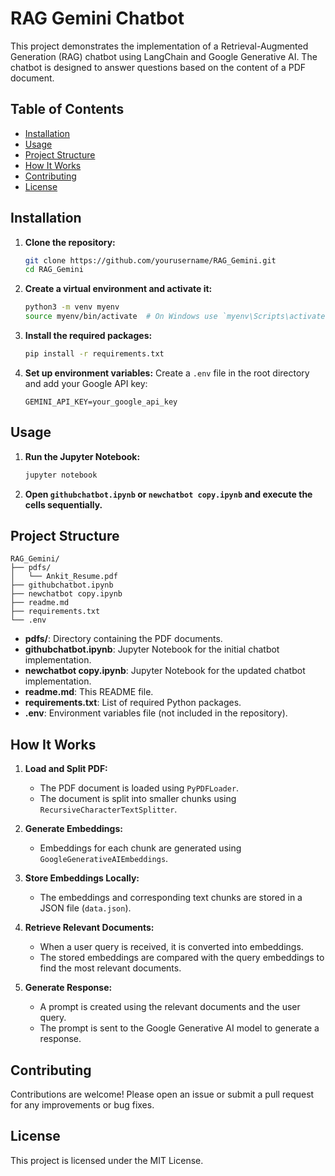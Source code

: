 # RAG Gemini Chatbot

This project demonstrates the implementation of a Retrieval-Augmented Generation (RAG) chatbot using LangChain and Google Generative AI. The chatbot is designed to answer questions based on the content of a PDF document.

## Table of Contents

- [Installation](#installation)
- [Usage](#usage)
- [Project Structure](#project-structure)
- [How It Works](#how-it-works)
- [Contributing](#contributing)
- [License](#license)

## Installation
1. **Clone the repository:**
   ```sh
   git clone https://github.com/yourusername/RAG_Gemini.git
   cd RAG_Gemini
   ```

2. **Create a virtual environment and activate it:**
   ```sh
   python3 -m venv myenv
   source myenv/bin/activate  # On Windows use `myenv\Scripts\activate`
   ```

3. **Install the required packages:**
   ```sh
   pip install -r requirements.txt
   ```

4. **Set up environment variables:**
   Create a `.env` file in the root directory and add your Google API key:
   ```env
   GEMINI_API_KEY=your_google_api_key
   ```

## Usage

1. **Run the Jupyter Notebook:**
   ```sh
   jupyter notebook
   ```

2. **Open `githubchatbot.ipynb` or `newchatbot copy.ipynb` and execute the cells sequentially.**

## Project Structure

```
RAG_Gemini/
├── pdfs/
│   └── Ankit_Resume.pdf
├── githubchatbot.ipynb
├── newchatbot copy.ipynb
├── readme.md
├── requirements.txt
└── .env
```

- **pdfs/**: Directory containing the PDF documents.
- **githubchatbot.ipynb**: Jupyter Notebook for the initial chatbot implementation.
- **newchatbot copy.ipynb**: Jupyter Notebook for the updated chatbot implementation.
- **readme.md**: This README file.
- **requirements.txt**: List of required Python packages.
- **.env**: Environment variables file (not included in the repository).

## How It Works

1. **Load and Split PDF:**
   - The PDF document is loaded using `PyPDFLoader`.
   - The document is split into smaller chunks using `RecursiveCharacterTextSplitter`.

2. **Generate Embeddings:**
   - Embeddings for each chunk are generated using `GoogleGenerativeAIEmbeddings`.

3. **Store Embeddings Locally:**
   - The embeddings and corresponding text chunks are stored in a JSON file (`data.json`).

4. **Retrieve Relevant Documents:**
   - When a user query is received, it is converted into embeddings.
   - The stored embeddings are compared with the query embeddings to find the most relevant documents.

5. **Generate Response:**
   - A prompt is created using the relevant documents and the user query.
   - The prompt is sent to the Google Generative AI model to generate a response.

## Contributing

Contributions are welcome! Please open an issue or submit a pull request for any improvements or bug fixes.

## License

This project is licensed under the MIT License.
